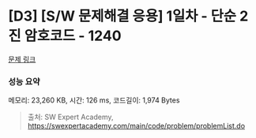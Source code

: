 # [D3] [S/W 문제해결 응용] 1일차 - 단순 2진 암호코드 - 1240 

[문제 링크](https://swexpertacademy.com/main/code/problem/problemDetail.do?contestProbId=AV15FZuqAL4CFAYD) 

### 성능 요약

메모리: 23,260 KB, 시간: 126 ms, 코드길이: 1,974 Bytes



> 출처: SW Expert Academy, https://swexpertacademy.com/main/code/problem/problemList.do